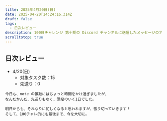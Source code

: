 ```yaml
---
title: 2025年4月20日(日)
date: 2025-04-20T14:24:16.314Z
draft: false
tags:
  - 日次レビュー
description: 100日チャレンジ 第十期の Discord チャンネルに送信したメッセージのアーカイブ
scrolltotop: true
---
```


## 日次レビュー

- 4/20(日)
  - 対象タスク数：15
  - 先送り：0

```
今日も、note の推敲にはちょっと時間をかけ過ぎましたが、
なんだかんだ、先送りもなく、満足のいく1日でした。

明日からも、それなりに忙しくなると思われますが、張り切っていきます！
そして、100チャレ的にも最後まで、今を大切に。
```
